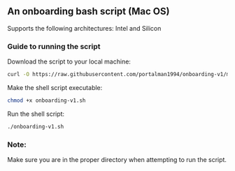 ## An onboarding bash script (Mac OS)
Supports the following architectures: Intel and Silicon

### Guide to running the script

Download the script to your local machine:
```bash
curl -O https://raw.githubusercontent.com/portalman1994/onboarding-v1/main/onboarding-v1.sh
```
Make the shell script executable:
```bash
chmod +x onboarding-v1.sh
```
Run the shell script:
```bash
./onboarding-v1.sh
```
### Note:
Make sure you are in the proper directory when attempting to run the script.

